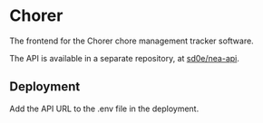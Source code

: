 # Chorer

The frontend for the Chorer chore management tracker software.

The API is available in a separate repository, at [sd0e/nea-api](https://github.com/sd0e/nea-api).

## Deployment

Add the API URL to the .env file in the deployment.